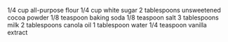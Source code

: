 1/4 cup all-purpose flour
1/4 cup white sugar
2 tablespoons unsweetened cocoa powder
1/8 teaspoon baking soda
1/8 teaspoon salt
3 tablespoons milk
2 tablespoons canola oil
1 tablespoon water
1/4 teaspoon vanilla extract